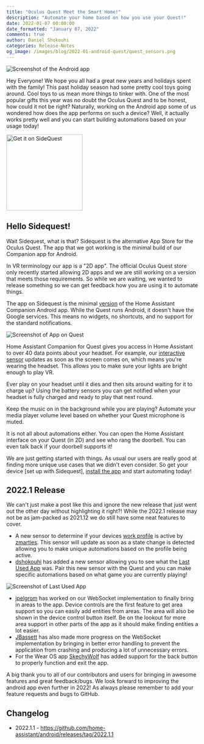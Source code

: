 ```yaml
---
title: "Oculus Quest Meet the Smart Home!"
description: "Automate your home based on how you use your Quest!"
date: 2022-01-07 00:00:00
date_formatted: "January 07, 2022"
comments: true
author: Daniel Shokouhi
categories: Release-Notes
og_image: /images/blog/2022-01-android-quest/quest_sensors.png
---
```



![Screenshot of the Android app](/images/blog/2022-01-android/quest_sensors.png)

Hey Everyone! We hope you all had a great new years and holidays spent with the family! This past holiday season had some pretty cool toys going around. Cool toys to us mean more things to tinker with. One of the most popular gifts this year was no doubt the Oculus Quest and to be honest, how could it not be right? Naturally, working on the Android app some of us wondered how does the app performs on such a device? Well, it actually works pretty well and you can start building automations based on your usage today!

<a href="https://sidequestvr.com/app/6427/home-assistant" style="display:inline-block"><img width="200" class="download-badge" alt="Get it on SideQuest" src="https://sidequestvr.com/assets/images/branding/Get-it-on-SIDEQUEST.png" style='box-shadow:none;border:0'></a>


## Hello Sidequest!

Wait Sidequest, what is that? Sidequest is the alternative App Store for the Oculus Quest. The app that we got working is the minimal build of our Companion app for Android.

In VR terminology our app is a "2D app". The official Oculus Quest store only recently started allowing 2D apps and we are still working on a version that meets those requirements. So while we are waiting, we wanted to release something so we can get feedback how you are using it to automate things.

The app on Sidequest is the minimal [version] of the Home Assistant Companion Android app. While the Quest runs Android, it doesn't have the Google services. This means no widgets, no shortcuts, and no support for the standard notifications.

![Screenshot of App on Quest](/images/blog/2022-01-android/app_on_quest.png)

Home Assistant Companion for Quest gives you access in Home Assistant to over 40 data points about your headset. For example, our [interactive sensor] updates as soon as the screen comes on, which means you're wearing the headset. This allows you to make sure your lights are bright enough to play VR.

Ever play on your headset until it dies and then sits around waiting for it to charge up? Using the battery sensors you can get notified when your headset is fully charged and ready to play that next round.

Keep the music on in the background while you are playing? Automate your media player volume level based on whether your Quest microphone is muted.

It is not all about automations either. You can open the Home Assistant interface on your Quest (in 2D) and see who rang the doorbell. You can even talk back if your doorbell supports it!

We are just getting started with things. As usual our users are really good at finding more unique use cases that we didn't even consider. So get your device [set up with Sidequest], [install the app] and start automating today!

## 2022.1 Release

We can't just make a post like this and ignore the new release that just went out the other day without highlighting it right?! While the 2022.1 release may not be as jam-packed as 2021.12 we do still have some neat features to cover.

*  A new sensor to determine if your devices [work profile] is active by [zmarties]. This sensor will update as soon as a state change is detected allowing you to make unique automations based on the profile being active.
*  [dshokouhi] has added a new sensor allowing you to see what the [Last Used App] was. Pair this new sensor with the Quest and you can make specific automations based on what game you are currently playing!

![Screenshot of Last Used App](/images/blog/2022-01-android/last_used_app.png)

*  [jpelgrom] has worked on our WebSocket implementation to finally bring in areas to the app. Device controls are the first feature to get area support so you can easily add entities from areas. The area will also be shown in the device control button itself. Be on the lookout for more area support in other parts of the app as it should make finding entities a lot easier.
*  [JBassett] has also made more progress on the WebSocket implementation by bringing in better error handling to prevent the application from crashing and producing a lot of unnecessary errors.
*  For the Wear OS app [SkechyWolf] has added support for the back button to properly function and exit the app.

A big thank you to all of our contributors and users for bringing in awesome features and great feedback/bugs. We look forward to improving the android app even further in 2022! As always please remember to add your feature requests and bugs to GitHub.

## Changelog

- 2022.1.1 - https://github.com/home-assistant/android/releases/tag/2022.1.1


[zmarties]: https://github.com/zmarties
[dshokouhi]: https://github.com/dshokouhi
[JBassett]: https://github.com/JBassett
[SkechyWolf]: https://github.com/SkechyWolf
[jpelgrom]: https://github.com/jpelgrom
[setup with Sidequest]: https://sidequestvr.com/setup-howto
[install the app]: https://sidequestvr.com/app/6427/home-assistant
[work profile]: https://companion.home-assistant.io/docs/core/sensors#work-profile-sensor
[Last Used App]: https://companion.home-assistant.io/docs/core/sensors#last-used-app-sensor
[version]: https://companion.home-assistant.io/docs/core/android-flavors
[interactive sensor]: https://companion.home-assistant.io/docs/core/sensors#interactive-sensor
[good lighting]: https://support.oculus.com/articles/headsets-and-accessories/using-your-headset/turn-off-tracking/
